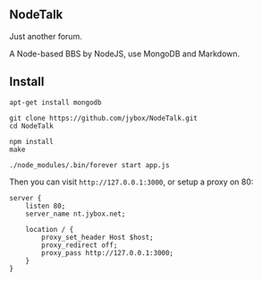 ## NodeTalk
Just another forum.

A Node-based BBS by NodeJS, use MongoDB and Markdown.

## Install

    apt-get install mongodb

    git clone https://github.com/jybox/NodeTalk.git
    cd NodeTalk

    npm install
    make

    ./node_modules/.bin/forever start app.js

Then you can visit `http://127.0.0.1:3000`, or setup a proxy on 80:

    server {
        listen 80;
        server_name nt.jybox.net;

        location / {
            proxy_set_header Host $host;
            proxy_redirect off;
            proxy_pass http://127.0.0.1:3000;
        }
    }

